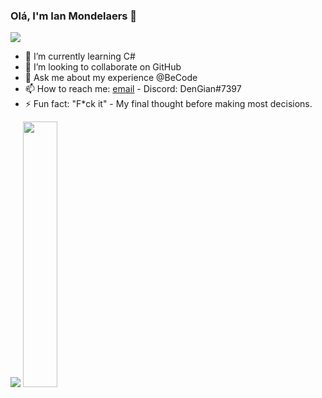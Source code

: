 ### Olá, I'm Ian Mondelaers 👋

<img src="https://github-readme-stats.vercel.app/api?username=DenGian&&show_icons=true&title_color=ffffff&icon_color=0c22f0&text_color=ffffff&bg_color=191919">

<!-- 🔭 I’m currently working on ...-->
- 🌱 I’m currently learning C#
- 👯 I’m looking to collaborate on GitHub 
- 💬 Ask me about my experience @BeCode
- 📫 How to reach me: [email](mondelaers.ian@gmail.com) - Discord: DenGian#7397
- ⚡ Fun fact: "F*ck it" - My final thought before making most decisions.

<img src="http://github-readme-streak-stats.herokuapp.com?user=DenGian&border=e4e2e2&theme=radical"/>
<img width="33%" src="https://github-readme-stats.vercel.app/api/top-langs/?username=DenGian&layout=compact&theme=radical"/> 
